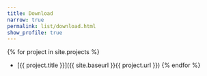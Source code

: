 ```yaml
---
title: Download
narrow: true
permalink: list/download.html
show_profile: true
---
```


{% for project in site.projects %}
- [{{ project.title }}]({{ site.baseurl }}{{ project.url }})
{% endfor %}
